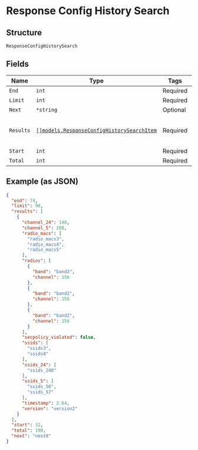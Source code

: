 
# Response Config History Search

## Structure

`ResponseConfigHistorySearch`

## Fields

| Name | Type | Tags | Description |
|  --- | --- | --- | --- |
| `End` | `int` | Required | - |
| `Limit` | `int` | Required | - |
| `Next` | `*string` | Optional | - |
| `Results` | [`[]models.ResponseConfigHistorySearchItem`](../../doc/models/response-config-history-search-item.md) | Required | **Constraints**: *Unique Items Required* |
| `Start` | `int` | Required | - |
| `Total` | `int` | Required | - |

## Example (as JSON)

```json
{
  "end": 74,
  "limit": 96,
  "results": [
    {
      "channel_24": 140,
      "channel_5": 208,
      "radio_macs": [
        "radio_macs3",
        "radio_macs4",
        "radio_macs5"
      ],
      "radios": [
        {
          "band": "band2",
          "channel": 156
        },
        {
          "band": "band2",
          "channel": 156
        },
        {
          "band": "band2",
          "channel": 156
        }
      ],
      "secpolicy_violated": false,
      "ssids": [
        "ssids3",
        "ssids4"
      ],
      "ssids_24": [
        "ssids_248"
      ],
      "ssids_5": [
        "ssids_56",
        "ssids_57"
      ],
      "timestamp": 2.64,
      "version": "version2"
    }
  ],
  "start": 32,
  "total": 190,
  "next": "next8"
}
```

